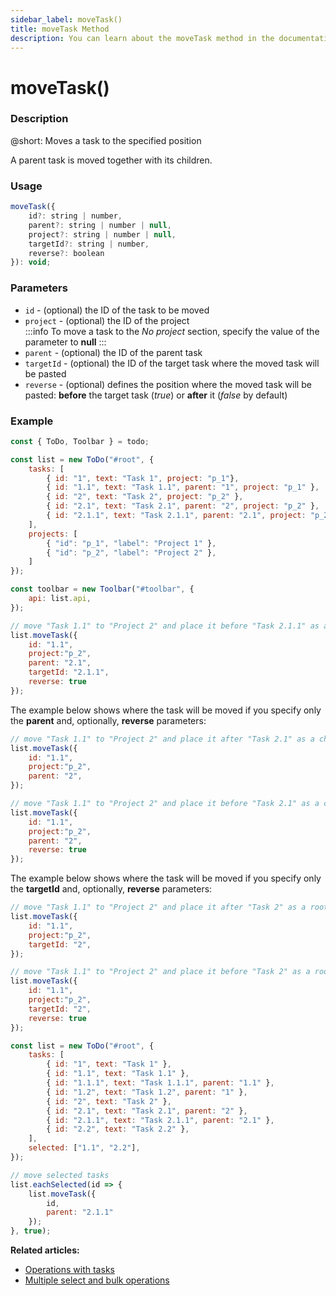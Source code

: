```yaml
---
sidebar_label: moveTask()
title: moveTask Method
description: You can learn about the moveTask method in the documentation of the DHTMLX JavaScript To Do List library. Browse developer guides and API reference, try out code examples and live demos, and download a free 30-day evaluation version of DHTMLX To Do List.
---
```


# moveTask()

### Description

@short: Moves a task to the specified position

A parent task is moved together with its children.

### Usage

~~~js
moveTask({
    id?: string | number,
    parent?: string | number | null,
    project?: string | number | null,
    targetId?: string | number,
    reverse?: boolean
}): void;
~~~

### Parameters

- `id` - (optional) the ID of the task to be moved
- `project` - (optional) the ID of the project<br>
:::info
To move a task to the *No project* section, specify the value of the parameter to **null**
:::
- `parent` - (optional) the ID of the parent task
- `targetId` - (optional) the ID of the target task where the moved task will be pasted
- `reverse` - (optional) defines the position where the moved task will be pasted: **before** the target task (*true*) or **after** it (*false* by default)

### Example

~~~js {22-28} title="Example 1. Moving one task"
const { ToDo, Toolbar } = todo;

const list = new ToDo("#root", {
	tasks: [
        { id: "1", text: "Task 1", project: "p_1"},
		{ id: "1.1", text: "Task 1.1", parent: "1", project: "p_1" },
        { id: "2", text: "Task 2", project: "p_2" },
        { id: "2.1", text: "Task 2.1", parent: "2", project: "p_2" },
		{ id: "2.1.1", text: "Task 2.1.1", parent: "2.1", project: "p_2" },
    ],
    projects: [
        { "id": "p_1", "label": "Project 1" },
        { "id": "p_2", "label": "Project 2" },
    ]
});

const toolbar = new Toolbar("#toolbar", {
	api: list.api,
});

// move "Task 1.1" to "Project 2" and place it before "Task 2.1.1" as a child of "Task 2.1"
list.moveTask({ 
    id: "1.1",
    project:"p_2",
    parent: "2.1",
    targetId: "2.1.1",
    reverse: true
});
~~~

The example below shows where the task will be moved if you specify only the **parent** and, optionally, **reverse** parameters:

~~~js {5,12-13}
// move "Task 1.1" to "Project 2" and place it after "Task 2.1" as a child of "Task 2"
list.moveTask({ 
    id: "1.1",
    project:"p_2",
    parent: "2",
});

// move "Task 1.1" to "Project 2" and place it before "Task 2.1" as a child of "Task 2"
list.moveTask({ 
    id: "1.1",
    project:"p_2",
    parent: "2",
    reverse: true
});
~~~

The example below shows where the task will be moved if you specify only the **targetId** and, optionally, **reverse** parameters:

~~~js {5,12-13}
// move "Task 1.1" to "Project 2" and place it after "Task 2" as a root task
list.moveTask({ 
    id: "1.1",
    project:"p_2",
    targetId: "2",
});

// move "Task 1.1" to "Project 2" and place it before "Task 2" as a root task
list.moveTask({ 
    id: "1.1",
    project:"p_2",
    targetId: "2",
    reverse: true
});
~~~

~~~js title="Example 2. Moving multiple tasks"
const list = new ToDo("#root", {
	tasks: [
        { id: "1", text: "Task 1" },
		{ id: "1.1", text: "Task 1.1" },
        { id: "1.1.1", text: "Task 1.1.1", parent: "1.1" },
		{ id: "1.2", text: "Task 1.2", parent: "1" },
        { id: "2", text: "Task 2" },
		{ id: "2.1", text: "Task 2.1", parent: "2" },
        { id: "2.1.1", text: "Task 2.1.1", parent: "2.1" },
		{ id: "2.2", text: "Task 2.2" },
    ],
    selected: ["1.1", "2.2"],
});

// move selected tasks
list.eachSelected(id => {
    list.moveTask({ 
        id,
        parent: "2.1.1"
    });
}, true);
~~~

**Related articles:**
- [Operations with tasks](guides/task_operations.md)
- [Multiple select and bulk operations](guides/multiselection.md)
